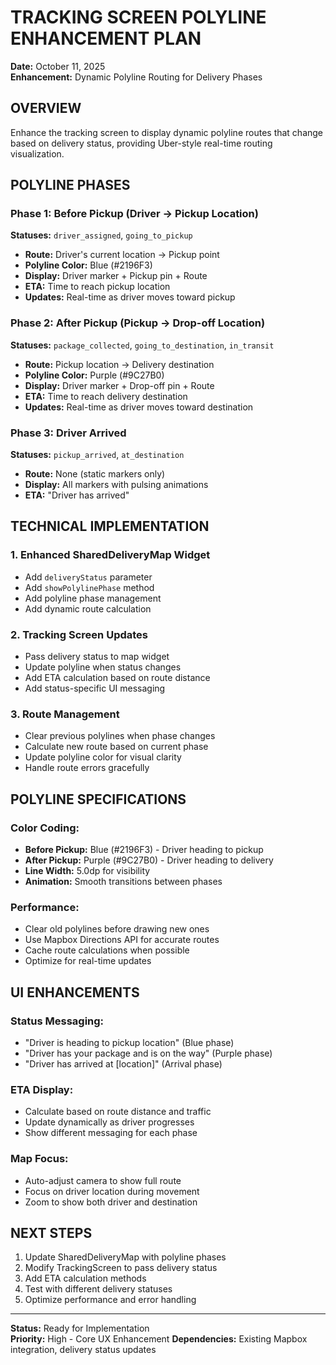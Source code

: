 # TRACKING SCREEN POLYLINE ENHANCEMENT PLAN

**Date:** October 11, 2025  
**Enhancement:** Dynamic Polyline Routing for Delivery Phases  

## OVERVIEW
Enhance the tracking screen to display dynamic polyline routes that change based on delivery status, providing Uber-style real-time routing visualization.

## POLYLINE PHASES

### Phase 1: Before Pickup (Driver → Pickup Location)
**Statuses:** `driver_assigned`, `going_to_pickup`
- **Route:** Driver's current location → Pickup point
- **Polyline Color:** Blue (#2196F3)
- **Display:** Driver marker + Pickup pin + Route
- **ETA:** Time to reach pickup location
- **Updates:** Real-time as driver moves toward pickup

### Phase 2: After Pickup (Pickup → Drop-off Location)  
**Statuses:** `package_collected`, `going_to_destination`, `in_transit`
- **Route:** Pickup location → Delivery destination
- **Polyline Color:** Purple (#9C27B0) 
- **Display:** Driver marker + Drop-off pin + Route
- **ETA:** Time to reach delivery destination
- **Updates:** Real-time as driver moves toward destination

### Phase 3: Driver Arrived
**Statuses:** `pickup_arrived`, `at_destination`
- **Route:** None (static markers only)
- **Display:** All markers with pulsing animations
- **ETA:** "Driver has arrived"

## TECHNICAL IMPLEMENTATION

### 1. Enhanced SharedDeliveryMap Widget
- Add `deliveryStatus` parameter
- Add `showPolylinePhase` method
- Add polyline phase management
- Add dynamic route calculation

### 2. Tracking Screen Updates
- Pass delivery status to map widget
- Update polyline when status changes
- Add ETA calculation based on route distance
- Add status-specific UI messaging

### 3. Route Management
- Clear previous polylines when phase changes
- Calculate new route based on current phase
- Update polyline color for visual clarity
- Handle route errors gracefully

## POLYLINE SPECIFICATIONS

### Color Coding:
- **Before Pickup:** Blue (#2196F3) - Driver heading to pickup
- **After Pickup:** Purple (#9C27B0) - Driver heading to delivery
- **Line Width:** 5.0dp for visibility
- **Animation:** Smooth transitions between phases

### Performance:
- Clear old polylines before drawing new ones
- Use Mapbox Directions API for accurate routes
- Cache route calculations when possible
- Optimize for real-time updates

## UI ENHANCEMENTS

### Status Messaging:
- "Driver is heading to pickup location" (Blue phase)
- "Driver has your package and is on the way" (Purple phase)
- "Driver has arrived at [location]" (Arrival phase)

### ETA Display:
- Calculate based on route distance and traffic
- Update dynamically as driver progresses
- Show different messaging for each phase

### Map Focus:
- Auto-adjust camera to show full route
- Focus on driver location during movement
- Zoom to show both driver and destination

## NEXT STEPS
1. Update SharedDeliveryMap with polyline phases
2. Modify TrackingScreen to pass delivery status
3. Add ETA calculation methods
4. Test with different delivery statuses
5. Optimize performance and error handling

---
**Status:** Ready for Implementation  
**Priority:** High - Core UX Enhancement
**Dependencies:** Existing Mapbox integration, delivery status updates